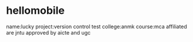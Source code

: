 # hellomobile
name:lucky
project:version control test
college:anmk
course:mca
affiliated are jntu approved by aicte and ugc
